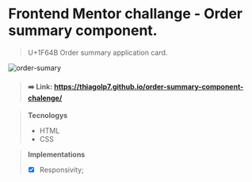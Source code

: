 # Frontend Mentor challange - Order summary component.

> U+1F64B Order summary application card.

![order-sumary](https://user-images.githubusercontent.com/92824127/153199376-1bdc8ce9-a250-46fd-b711-5b36be4d1202.gif)

> #### ➡️ Link: https://thiagolp7.github.io/order-summary-component-chalenge/

> **Tecnologys**
>
> - HTML
> - CSS

> **Implementations**
>
> - [x] Responsivity;
